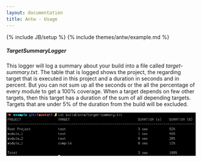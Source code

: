```yaml
---
layout: documentation
title: Antw - Usage
---
```

{% include JB/setup %}
{% include themes/antw/example.md %}

##### TargetSummaryLogger
This logger will log a summary about your build into a file called *target-summary.txt*. 
The table that is logged shows the project, the regarding target that is executed in this project and a duration in seconds and in percent. 
But you can not sum up all the seconds or the all the percentage of every module to get a 100% coverage. 
When a target depends on few other targets, then this target has a duration of the sum of all depending targets. 
Targets that are under 5% of the duration from the build will be excluded.

![TargetSummaryLogger](target_summary_logger.png)
